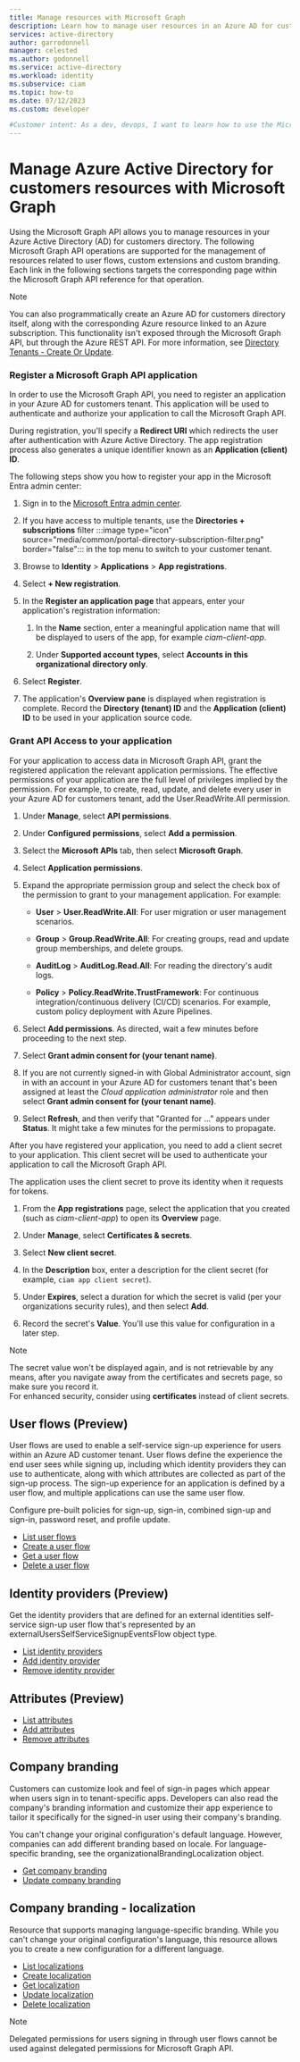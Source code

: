 ```yaml
---
title: Manage resources with Microsoft Graph
description: Learn how to manage user resources in an Azure AD for customers tenant by calling the Microsoft Graph API and using an application identity to automate the process.
services: active-directory
author: garrodonnell
manager: celested
ms.author: godonnell
ms.service: active-directory
ms.workload: identity
ms.subservice: ciam
ms.topic: how-to
ms.date: 07/12/2023
ms.custom: developer

#Customer intent: As a dev, devops, I want to learn how to use the Microsoft Graph to manage operations in my Azure AD customer tenant.
---
```


# Manage Azure Active Directory for customers resources with Microsoft Graph
Using the Microsoft Graph API allows you to manage resources in your Azure Active Directory (AD) for customers directory. The following Microsoft Graph API operations are supported for the management of resources related to user flows, custom extensions and custom branding. Each link in the following sections targets the corresponding page within the Microsoft Graph API reference for that operation.

> [!NOTE]
> You can also programmatically create an Azure AD for customers directory itself, along with the corresponding Azure resource linked to an Azure subscription. This functionality isn't exposed through the Microsoft Graph API, but through the Azure REST API. For more information, see [Directory Tenants - Create Or Update](/rest/api/azurestack/directory-tenants/create-or-update).

### Register a Microsoft Graph API application
In order to use the Microsoft Graph API, you need to register an application in your Azure AD for customers tenant. This application will be used to authenticate and authorize your application to call the Microsoft Graph API.

During registration, you'll specify a **Redirect URI** which redirects the user after authentication with Azure Active Directory. The app registration process also generates a unique identifier known as an **Application (client) ID**. 

The following steps show you how to register your app in the Microsoft Entra admin center:

1. Sign in to the [Microsoft Entra admin center](https://entra.microsoft.com). 

1. If you have access to multiple tenants, use the **Directories + subscriptions** filter :::image type="icon" source="media/common/portal-directory-subscription-filter.png" border="false"::: in the top menu to switch to your customer tenant. 

1. Browse to **Identity** > **Applications** > **App registrations**.

1. Select **+ New registration**.

1. In the **Register an application page** that appears, enter your application's registration information:

    1. In the **Name** section, enter a meaningful application name that will be displayed to users of the app, for example *ciam-client-app*.

    1. Under **Supported account types**, select **Accounts in this organizational directory only**.

1. Select **Register**.

1. The application's **Overview pane** is displayed when registration is complete. Record the **Directory (tenant) ID** and the **Application (client) ID** to be used in your application source code.

### Grant API Access to your application

For your application to access data in Microsoft Graph API, grant the registered application the relevant application permissions. The effective permissions of your application are the full level of privileges implied by the permission. For example, to create, read, update, and delete every user in your Azure AD for customers tenant, add the User.ReadWrite.All permission.

1. Under **Manage**, select **API permissions**.

1. Under **Configured permissions**, select **Add a permission**.

1. Select the **Microsoft APIs** tab, then select **Microsoft Graph**.

1. Select **Application permissions**.

1. Expand the appropriate permission group and select the check box of the permission to grant to your management application. For example:

    * **User** > **User.ReadWrite.All**: For user migration or user management scenarios.

    * **Group** > **Group.ReadWrite.All**: For creating groups, read and update group memberships, and delete groups.

    * **AuditLog** > **AuditLog.Read.All**: For reading the directory's audit logs.

    * **Policy** > **Policy.ReadWrite.TrustFramework**: For continuous integration/continuous delivery (CI/CD) scenarios. For example, custom policy deployment with Azure Pipelines.

1. Select **Add permissions**. As directed, wait a few minutes before proceeding to the next step.

1. Select **Grant admin consent for (your tenant name)**.

1. If you are not currently signed-in with Global Administrator account, sign in with an account in your Azure AD for customers tenant that's been assigned at least the *Cloud application administrator* role and then select **Grant admin consent for (your tenant name)**.

1. Select **Refresh**, and then verify that "Granted for ..." appears under **Status**. It might take a few minutes for the permissions to propagate.

After you have registered your application, you need to add a client secret to your application. This client secret will be used to authenticate your application to call the Microsoft Graph API.

The application uses the client secret to prove its identity when it requests for tokens.

1. From the **App registrations** page, select the application that you created (such as *ciam-client-app*) to open its **Overview** page.

1. Under **Manage**, select **Certificates & secrets**.

1. Select **New client secret**.

1. In the **Description** box, enter a description for the client secret (for example, `ciam app client secret`).

1. Under **Expires**, select a duration for which the secret is valid (per your organizations security rules), and then select **Add**.

1. Record the secret's **Value**. You'll use this value for configuration in a later step.

> [!NOTE] 
> The secret value won't be displayed again, and is not retrievable by any means, after you navigate away from the certificates and secrets page, so make sure you record it. <br> For enhanced security, consider using **certificates** instead of client secrets.

## User flows (Preview)

User flows are used to enable a self-service sign-up experience for users within an Azure AD customer tenant.  User flows define the experience the end user sees while signing up, including which identity providers they can use to authenticate, along with which attributes are collected as part of the sign-up process.  The sign-up experience for an application is defined by a user flow, and multiple applications can use the same user flow.

Configure pre-built policies for sign-up, sign-in, combined sign-up and sign-in, password reset, and profile update.

- [List user flows](/graph/api/identitycontainer-list-authenticationeventsflows)
- [Create a user flow](/graph/api/identitycontainer-post-authenticationeventsflows)
- [Get a user flow](/graph/api/authenticationeventsflow-get)
- [Delete a user flow](/graph/api/authenticationeventsflow-delete)

## Identity providers (Preview)

Get the identity providers that are defined for an external identities self-service sign-up user flow that's represented by an externalUsersSelfServiceSignupEventsFlow object type.

- [List identity providers](/graph/api/onauthenticationmethodloadstartexternalusersselfservicesignup-list-identityproviders)
- [Add identity provider](/graph/api/onauthenticationmethodloadstartexternalusersselfservicesignup-post-identityproviders)
- [Remove identity provider](/graph/api/onauthenticationmethodloadstartexternalusersselfservicesignup-delete-identityproviders)

## Attributes (Preview)

- [List attributes](/graph/api/onattributecollectionexternalusersselfservicesignup-list-attributes)
- [Add attributes](/graph/api/onattributecollectionexternalusersselfservicesignup-post-attributes)
- [Remove attributes](/graph/api/onattributecollectionexternalusersselfservicesignup-delete-attributes)

## Company branding

Customers can customize look and feel of sign-in pages which appear when users sign in to tenant-specific apps. Developers can also read the company's branding information and customize their app experience to tailor it specifically for the signed-in user using their company's branding.

You can't change your original configuration's default language. However, companies can add different branding based on locale. For language-specific branding, see the organizationalBrandingLocalization object.

- [Get company branding](/graph/api/organizationalbranding-get)
- [Update company branding](/graph/api/organizationalbranding-update)

## Company branding - localization

Resource that supports managing language-specific branding. While you can't change your original configuration's language, this resource allows you to create a new configuration for a different language.

- [List localizations](/graph/api/organizationalbranding-list-localizations)
- [Create localization](/graph/api/organizationalbranding-post-localizations)
- [Get localization](/graph/api/organizationalbrandinglocalization-get)
- [Update localization](/graph/api/organizationalbrandinglocalization-update)
- [Delete localization](/graph/api/organizationalbrandinglocalization-delete)

> [!NOTE]
> Delegated permissions for users signing in through user flows cannot be used against delegated permissions for Microsoft Graph API.